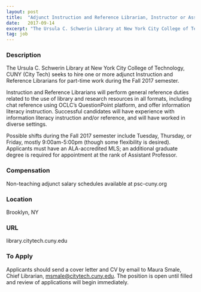 ```yaml
---
layout: post
title:  "Adjunct Instruction and Reference Librarian, Instructor or Assistant Professor - New York City College of Technology, CUNY"
date:   2017-09-14
excerpt: "The Ursula C. Schwerin Library at New York City College of Technology, CUNY (City Tech) seeks to hire one or more adjunct Instruction and Reference Librarians for part-time work during the Fall 2017 semester. Instruction and Reference Librarians will perform general reference duties related to the use of library and..."
tag: job
---
```


### Description   

The Ursula C. Schwerin Library at New York City College of Technology, CUNY (City Tech) seeks to hire one or more adjunct Instruction and Reference Librarians for part-time work during the Fall 2017 semester.

Instruction and Reference Librarians will perform general reference duties related to the use of library and research resources in all formats, including chat reference using OCLC’s QuestionPoint platform, and offer information literacy instruction. Successful candidates will have experience with information literacy instruction and/or reference, and will have worked in diverse settings.

Possible shifts during the Fall 2017 semester include Tuesday, Thursday, or Friday, mostly 9:00am-5:00pm (though some flexibility is desired). Applicants must have an ALA-accredited MLS; an additional graduate degree is required for appointment at the rank of Assistant Professor. 






### Compensation   

Non-teaching adjunct salary schedules available at psc-cuny.org


### Location   

Brooklyn, NY


### URL   

library.citytech.cuny.edu

### To Apply   

Applicants should send a cover letter and CV by email to Maura Smale, Chief Librarian, msmale@citytech.cuny.edu. The position is open until filled and review of applications will begin immediately.






